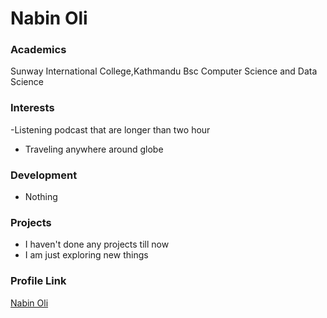 # Nabin Oli

### Academics

Sunway International College,Kathmandu
Bsc Computer Science and Data Science

### Interests

-Listening podcast that are longer than two hour
- Traveling anywhere around globe

### Development

- Nothing

### Projects

- I haven't done any projects till now
- I am just exploring new things

### Profile Link

[Nabin Oli](https://github.com/olinabin2004)
